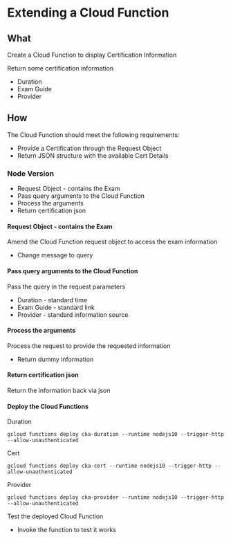 # Extending a Cloud Function




## What 

Create a Cloud Function to display Certification Information

Return some certification information

* Duration
* Exam Guide
* Provider

## How

The Cloud Function should meet the following requirements:

* Provide a Certification through the Request Object
* Return JSON structure with the available Cert Details

### Node Version

* Request Object - contains the Exam
* Pass query arguments to the Cloud Function
* Process the arguments
* Return certification json


#### Request Object - contains the Exam

Amend the Cloud Function request object to access the exam information

* Change message to query


#### Pass query arguments to the Cloud Function
Pass the query in the request parameters

* Duration - standard time
* Exam Guide - standard link
* Provider - standard information source

#### Process the arguments

Process the request to provide the requested information

* Return dummy information

#### Return certification json
Return the information back via json


#### Deploy the Cloud Functions
 
Duration
```
gcloud functions deploy cka-duration --runtime nodejs10 --trigger-http --allow-unauthenticated
```


Cert
```
gcloud functions deploy cka-cert --runtime nodejs10 --trigger-http --allow-unauthenticated
```

Provider
```
gcloud functions deploy cka-provider --runtime nodejs10 --trigger-http --allow-unauthenticated
```
 
Test the deployed Cloud Function

* Invoke the function to test it works
